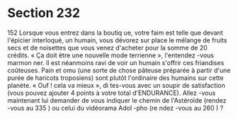 # Section 232

152
Lorsque vous entrez dans la boutiq ue, votre faim est telle que
devant l'épicier interloqué, un humain, vous dévorez sur place le
mélange de fruits secs et de noisettes que vous venez d'acheter
pour la somme de 20 crédits. « Ça doit être une nouvelle mode
terrienne », l'entendez -vous marmon ner. Il est néanmoins ravi
de voir un humain s'offrir ces friandises coûteuses. Pain et  omu
(une sorte de chose pâteuse préparée à partir d'une purée de
haricots troposiens) sont plutôt l'ordinaire des humains sur cette
planète. « Ouf ! cela va mieux », di tes-vous avec un soupir de
satisfaction (vous pouvez ajouter 4 points à votre total
d'ENDURANCE).  Allez -vous maintenant lui demander de vous
indiquer le chemin de l'Astéroïde (rendez -vous au 335 ) ou celui
du vidéorama Adol -pho (re ndez -vous au 260 ) ?
